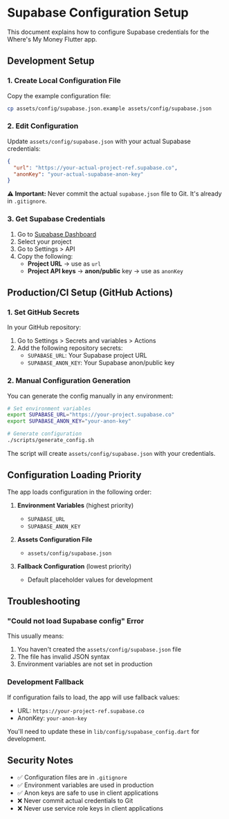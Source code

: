 # Supabase Configuration Setup

This document explains how to configure Supabase credentials for the Where's My Money Flutter app.

## Development Setup

### 1. Create Local Configuration File

Copy the example configuration file:

```bash
cp assets/config/supabase.json.example assets/config/supabase.json
```

### 2. Edit Configuration

Update `assets/config/supabase.json` with your actual Supabase credentials:

```json
{
  "url": "https://your-actual-project-ref.supabase.co",
  "anonKey": "your-actual-supabase-anon-key"
}
```

**⚠️ Important:** Never commit the actual `supabase.json` file to Git. It's already in `.gitignore`.

### 3. Get Supabase Credentials

1. Go to [Supabase Dashboard](https://supabase.com/dashboard)
2. Select your project
3. Go to Settings > API
4. Copy the following:
   - **Project URL** → use as `url`
   - **Project API keys** → **anon/public** key → use as `anonKey`

## Production/CI Setup (GitHub Actions)

### 1. Set GitHub Secrets

In your GitHub repository:

1. Go to Settings > Secrets and variables > Actions
2. Add the following repository secrets:
   - `SUPABASE_URL`: Your Supabase project URL
   - `SUPABASE_ANON_KEY`: Your Supabase anon/public key

### 2. Manual Configuration Generation

You can generate the config manually in any environment:

```bash
# Set environment variables
export SUPABASE_URL="https://your-project.supabase.co"
export SUPABASE_ANON_KEY="your-anon-key"

# Generate configuration
./scripts/generate_config.sh
```

The script will create `assets/config/supabase.json` with your credentials.

## Configuration Loading Priority

The app loads configuration in the following order:

1. **Environment Variables** (highest priority)
   - `SUPABASE_URL`
   - `SUPABASE_ANON_KEY`

2. **Assets Configuration File**
   - `assets/config/supabase.json`

3. **Fallback Configuration** (lowest priority)
   - Default placeholder values for development

## Troubleshooting

### "Could not load Supabase config" Error

This usually means:
1. You haven't created the `assets/config/supabase.json` file
2. The file has invalid JSON syntax
3. Environment variables are not set in production

### Development Fallback

If configuration fails to load, the app will use fallback values:
- URL: `https://your-project-ref.supabase.co`
- AnonKey: `your-anon-key`

You'll need to update these in `lib/config/supabase_config.dart` for development.

## Security Notes

- ✅ Configuration files are in `.gitignore`
- ✅ Environment variables are used in production
- ✅ Anon keys are safe to use in client applications
- ❌ Never commit actual credentials to Git
- ❌ Never use service role keys in client applications